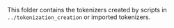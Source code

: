 This folder contains the tokenizers created by scripts in `../tokenization_creation` or imported tokenizers.